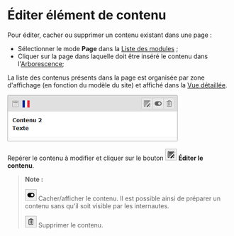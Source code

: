 # Éditer élément de contenu

Pour éditer, cacher ou supprimer un contenu existant dans une page :

* Sélectionner le mode **Page** dans la [Liste des modules](../premiers-pas/se-reperer-dans-le-backend.md) ;
* Cliquer sur la page dans laquelle doit être inséré le contenu dans l'[Arborescence](../premiers-pas/se-reperer-dans-le-backend.md);

La liste des contenus présents dans la page est organisée par zone d'affichage \(en fonction du modèle du site\) et affiché dans la [Vue détaillée](../premiers-pas/se-reperer-dans-le-backend.md).

![](../../.gitbook/assets/edit_content.png)

Repérer le contenu à modifier et cliquer sur le bouton ![](../../.gitbook/assets/edit_btn.png) **Éditer le contenu**.

> **Note :**
>
> ![](../../.gitbook/assets/hide_btn%20%281%29.png) Cacher/afficher le contenu. Il est possible ainsi de préparer un contenu sans qu'il soit visible par les internautes.
>
> ![](../../.gitbook/assets/rm_btn%20%281%29.png) Supprimer le contenu.

